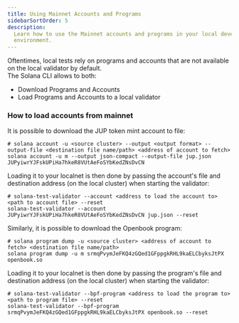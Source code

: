 ```yaml
---
title: Using Mainnet Accounts and Programs
sidebarSortOrder: 5
description:
  Learn how to use the Mainnet accounts and programs in your local development
  environment.
---
```


Oftentimes, local tests rely on programs and accounts that are not available on the local validator by default.  
The Solana CLI allows to both:

- Download Programs and Accounts
- Load Programs and Accounts to a local validator

### How to load accounts from mainnet

It is possible to download the JUP token mint account to file:

```shell
# solana account -u <source cluster> --output <output format> --output-file <destination file name/path> <address of account to fetch>
solana account -u m --output json-compact --output-file jup.json JUPyiwrYJFskUPiHa7hkeR8VUtAeFoSYbKedZNsDvCN
```

Loading it to your localnet is then done by passing the account's file and
destination address (on the local cluster) when starting the validator:

```shell
# solana-test-validator --account <address to load the account to> <path to account file> --reset
solana-test-validator --account JUPyiwrYJFskUPiHa7hkeR8VUtAeFoSYbKedZNsDvCN jup.json --reset
```

Similarly, it is possible to download the Openbook program:

```shell
# solana program dump -u <source cluster> <address of account to fetch> <destination file name/path>
solana program dump -u m srmqPvymJeFKQ4zGQed1GFppgkRHL9kaELCbyksJtPX openbook.so
```

Loading it to your localnet is then done by passing the program's file and
destination address (on the local cluster) when starting the validator:

```shell
# solana-test-validator --bpf-program <address to load the program to> <path to program file> --reset
solana-test-validator --bpf-program srmqPvymJeFKQ4zGQed1GFppgkRHL9kaELCbyksJtPX openbook.so --reset
```

